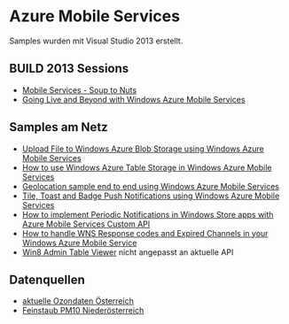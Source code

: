 Azure Mobile Services
==================

Samples wurden mit Visual Studio 2013 erstellt.

## BUILD 2013 Sessions

* [Mobile Services - Soup to Nuts](http://channel9.msdn.com/Events/Build/2013/2-542)
* [Going Live and Beyond with Windows Azure Mobile Services](http://channel9.msdn.com/Events/Build/2013/3-511)

## Samples am Netz

* [Upload File to Windows Azure Blob Storage using Windows Azure Mobile Services](http://code.msdn.microsoft.com/Upload-File-to-Windows-c9169190)
* [How to use Windows Azure Table Storage in Windows Azure Mobile Services](http://code.msdn.microsoft.com/Use-Table-Storage-in-0b6bcbc7)
* [Geolocation sample end to end using Windows Azure Mobile Services](http://code.msdn.microsoft.com/Geolocation-sample-end-to-5d9ee245)
* [Tile, Toast and Badge Push Notifications using Windows Azure Mobile Services](http://code.msdn.microsoft.com/Tile-Toast-and-Badge-Push-90ee6ff1)
* [How to implement Periodic Notifications in Windows Store apps with Azure Mobile Services Custom API](http://www.nickharris.net/2013/08/how-to-implement-periodic-notification-in-windows-store-apps-with-azure-mobile-services-custom-api/)
* [How to handle WNS Response codes and Expired Channels in your Windows Azure Mobile Service](http://www.nickharris.net/2013/08/how-to-handle-wns-response-codes-and-expired-channels-in-your-windows-azure-mobile-service/)
* [Win8 Admin Table Viewer](https://github.com/amitapl/MobileServiceAdminTableViewer) nicht angepasst an aktuelle API

## Datenquellen

* [aktuelle Ozondaten Österreich ](http://data.gv.at/datensatz/?id=8b3b3cdf-2be6-4f0b-8c86-f6be67e5b002)
* [Feinstaub PM10 Niederösterreich](http://data.gv.at/datensatz/?id=8b057f32-1312-40ae-ae51-9aa0a0d372ca)